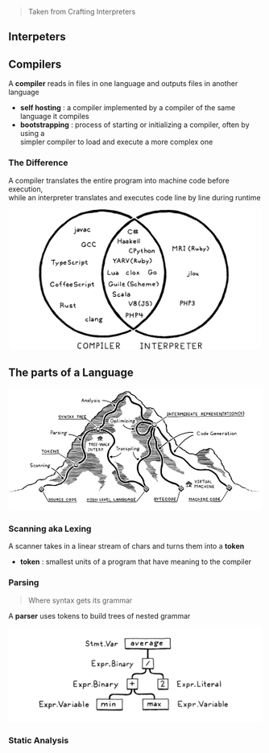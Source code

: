 > Taken from Crafting Interpreters

## Interpeters

## Compilers
A **compiler** reads in files in one language and outputs files in another language
- **self hosting** : a compiler implemented by a compiler of the same language it compiles
- **bootstrapping** : process of starting or initializing a compiler, often by using a\
 simpler compiler to load and execute a more complex one

### The Difference 
A compiler translates the entire program into machine code before execution,\
while an interpreter translates and executes code line by line during runtime
<p align="center">
<img src="images/CompIntLang.png" alt="Venn Diag" width="500"/>
</p>

## The parts of a Language

<p align="center">
<img src="images/moutain.PNG" alt="implementation" width="700"/>
</p>

### Scanning aka Lexing
A scanner takes in a linear stream of chars and turns them into a **token**
- **token** : smallest units of a program that have meaning to the compiler
### Parsing
>Where syntax gets its grammar

A **parser** uses tokens to build trees of nested grammar
<p align="center">
<img src="images/grammar.PNG" alt="implementation"/>
</p>

### Static Analysis
